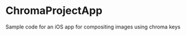 ChromaProjectApp
================

Sample code for an iOS app for compositing images using chroma keys
